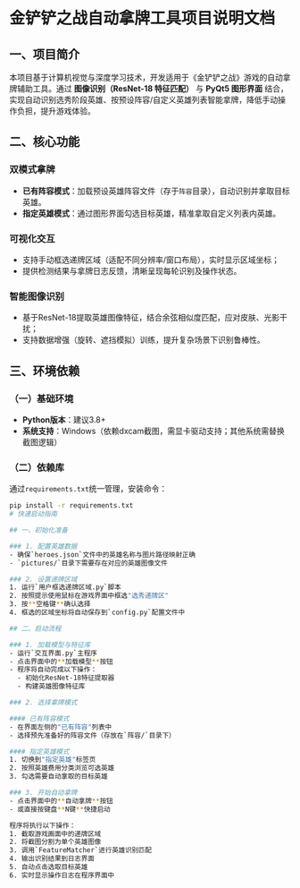 # 金铲铲之战自动拿牌工具项目说明文档

## 一、项目简介
本项目基于计算机视觉与深度学习技术，开发适用于《金铲铲之战》游戏的自动拿牌辅助工具。通过 **图像识别（ResNet-18 特征匹配）** 与 **PyQt5 图形界面** 结合，实现自动识别选秀阶段英雄、按预设阵容/自定义英雄列表智能拿牌，降低手动操作负担，提升游戏体验。

## 二、核心功能
### 双模式拿牌
- **已有阵容模式**：加载预设英雄阵容文件（存于`阵容`目录），自动识别并拿取目标英雄。
- **指定英雄模式**：通过图形界面勾选目标英雄，精准拿取自定义列表内英雄。

### 可视化交互
- 支持手动框选递牌区域（适配不同分辨率/窗口布局），实时显示区域坐标；
- 提供检测结果与拿牌日志反馈，清晰呈现每轮识别及操作状态。

### 智能图像识别
- 基于ResNet-18提取英雄图像特征，结合余弦相似度匹配，应对皮肤、光影干扰；
- 支持数据增强（旋转、遮挡模拟）训练，提升复杂场景下识别鲁棒性。

## 三、环境依赖
### （一）基础环境
- **Python版本**：建议3.8+
- **系统支持**：Windows（依赖dxcam截图，需显卡驱动支持；其他系统需替换截图逻辑）

### （二）依赖库
通过`requirements.txt`统一管理，安装命令：
```bash
pip install -r requirements.txt
# 快速启动指南

## 一、初始化准备

### 1. 配置英雄数据
- 确保`heroes.json`文件中的英雄名称与图片路径映射正确
- `pictures/`目录下需要存在对应的英雄图像文件

### 2. 设置递牌区域
1. 运行`用户框选递牌区域.py`脚本
2. 按照提示使用鼠标在游戏界面中框选"选秀递牌区"
3. 按**空格键**确认选择
4. 框选的区域坐标将自动保存到`config.py`配置文件中

## 二、启动流程

### 1. 加载模型与特征库
- 运行`交互界面.py`主程序
- 点击界面中的**加载模型**按钮
- 程序将自动完成以下操作：
  - 初始化ResNet-18特征提取器
  - 构建英雄图像特征库

### 2. 选择拿牌模式

#### 已有阵容模式
- 在界面左侧的"已有阵容"列表中
- 选择预先准备好的阵容文件（存放在`阵容/`目录下）

#### 指定英雄模式
1. 切换到"指定英雄"标签页
2. 按照英雄费用分类浏览可选英雄
3. 勾选需要自动拿取的目标英雄

### 3. 开始自动拿牌
- 点击界面中的**自动拿牌**按钮
- 或直接按键盘**N键**快捷启动

程序将执行以下操作：
1. 截取游戏画面中的递牌区域
2. 将截图分割为单个英雄图像
3. 调用`FeatureMatcher`进行英雄识别匹配
4. 输出识别结果到日志界面
5. 自动点击选取目标英雄
6. 实时显示操作日志在程序界面中
